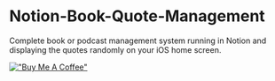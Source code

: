 # Notion-Book-Quote-Management
Complete book or podcast management system running in Notion and displaying the quotes randomly on your iOS home screen.

[!["Buy Me A Coffee"](https://www.buymeacoffee.com/assets/img/custom_images/orange_img.png)](https://www.buymeacoffee.com/gbraad)
